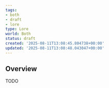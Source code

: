```yaml
---
tags:
- both
- draft
- lore
type: Lore
world: Both
status: draft
created: '2025-08-11T13:08:45.804738+00:00'
updated: '2025-08-11T13:08:48.043047+00:00'
---
```



## Overview

TODO

